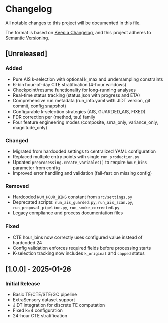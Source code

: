 # Changelog

All notable changes to this project will be documented in this file.

The format is based on [Keep a Changelog](https://keepachangelog.com/en/1.0.0/),
and this project adheres to [Semantic Versioning](https://semver.org/spec/v2.0.0.html).

## [Unreleased]

### Added
- Pure AIS k-selection with optional k_max and undersampling constraints
- 6-bin hour-of-day CTE stratification (4-hour windows)
- Checkpoint/resume functionality for long-running analyses
- Real-time status tracking (status.json with progress and ETA)
- Comprehensive run metadata (run_info.yaml with JIDT version, git commit, config snapshot)
- Configurable k-selection strategies (AIS, GUARDED_AIS, FIXED)
- FDR correction per (method, tau) family
- Four feature engineering modes (composite, sma_only, variance_only, magnitude_only)

### Changed
- Migrated from hardcoded settings to centralized YAML configuration
- Replaced multiple entry points with single `run_production.py`
- Updated `preprocessing.create_variables()` to require `hour_bins` parameter from config
- Improved error handling and validation (fail-fast on missing config)

### Removed
- Hardcoded `NUM_HOUR_BINS` constant from `src/settings.py`
- Deprecated scripts: `run_ais_guarded.py`, `run_ais_scan.py`, `run_proposal_pipeline.py`, `run_smoke_corrected.py`
- Legacy compliance and process documentation files

### Fixed
- CTE hour_bins now correctly uses configured value instead of hardcoded 24
- Config validation enforces required fields before processing starts
- K-selection tracking now includes `k_original` and `capped` status

## [1.0.0] - 2025-01-26

### Initial Release
- Basic TE/CTE/STE/GC pipeline
- ExtraSensory dataset support
- JIDT integration for discrete TE computation
- Fixed k=4 configuration
- 24-hour CTE stratification
